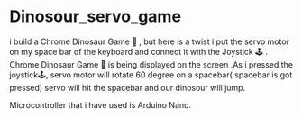 # Dinosour_servo_game

i build a Chrome Dinosaur Game 🦖 , but here is a twist i put the servo motor on my space bar of the keyboard and connect it with the Joystick 🕹️ . Chrome Dinosaur Game 🦖 is being displayed on the screen .As i pressed the joystick🕹️, servo motor will rotate 60 degree on a spacebar( spacebar is got pressed) servo will hit the spacebar and our dinosour will jump.

Microcontroller that i have used is Arduino Nano.
